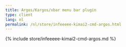 ```yaml
---
title: Argos/Kargos/xbar menu bar plugin
type: client
lang: nl
permalink: /nl/store/infeeeee-kimai2-cmd-argos.html
---
```


{% include store/infeeeee-kimai2-cmd-argos.md %}
